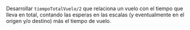Desarrollar `tiempoTotalVuelo/2` que  relaciona un vuelo con el tiempo que lleva en total, contando las esperas en las escalas (y eventualmente en el origen y/o destino) más el tiempo de vuelo.
